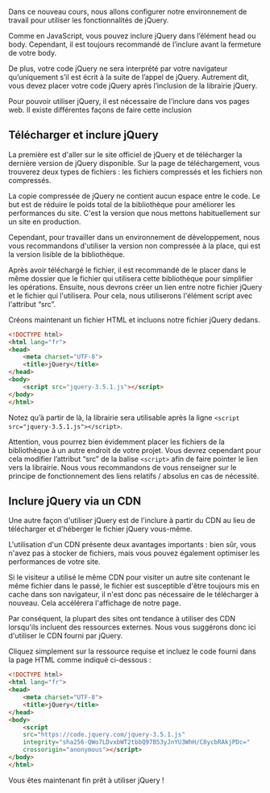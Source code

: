 Dans ce nouveau cours, nous allons configurer notre environnement de travail pour utiliser les fonctionnalités de jQuery.

Comme en JavaScript, vous pouvez inclure jQuery dans l’élément head ou body. Cependant, il est toujours recommandé de l’inclure avant la fermeture de votre body.

De plus, votre code jQuery ne sera interprété par votre navigateur qu’uniquement s’il est écrit à la suite de l’appel de jQuery. Autrement dit, vous devez placer votre code jQuery après l’inclusion de la librairie jQuery.

Pour pouvoir utiliser jQuery, il est nécessaire de l’inclure dans vos pages web. Il existe différentes façons de faire cette inclusion

## Télécharger et inclure jQuery

La première est d'aller sur le site officiel de jQuery et de télécharger la dernière version de jQuery disponible. Sur la page de téléchargement, vous trouverez deux types de fichiers : les fichiers compressés et les fichiers non compressés.

La copie compressée de jQuery ne contient aucun espace entre le code. Le but est de réduire le poids total de la bibliothèque pour améliorer les performances du site. C'est la version que nous mettons habituellement sur un site en production.

Cependant, pour travailler dans un environnement de développement, nous vous recommandons d'utiliser la version non compressée à la place, qui est la version lisible de la bibliothèque.

Après avoir téléchargé le fichier, il est recommandé de le placer dans le même dossier que le fichier qui utilisera cette bibliothèque pour simplifier les opérations. Ensuite, nous devrons créer un lien entre notre fichier jQuery et le fichier qui l'utilisera. Pour cela, nous utiliserons l'élément script avec l'attribut “src”.

Créons maintenant un fichier HTML et incluons notre fichier jQuery dedans.

```html
<!DOCTYPE html>
<html lang="fr">
<head>
    <meta charset="UTF-8">
    <title>jQuery</title>
</head>
<body>
    <script src="jquery-3.5.1.js"></script>
</body>
</html>
```

Notez qu’à partir de là, la librairie sera utilisable après la ligne ```<script src="jquery-3.5.1.js"></script>```.

Attention, vous pourrez bien évidemment placer les fichiers de la bibliothèque à un autre endroit de votre projet. Vous devrez cependant pour cela modifier l’attribut “src” de la balise ```<script>``` afin de faire pointer le lien vers la librairie. Nous vous recommandons de vous renseigner sur le principe de fonctionnement des liens relatifs / absolus en cas de nécessité.

## Inclure jQuery via un CDN

Une autre façon d'utiliser jQuery est de l'inclure à partir du CDN au lieu de télécharger et d'héberger le fichier jQuery vous-même.

L'utilisation d'un CDN présente deux avantages importants : bien sûr, vous n'avez pas à stocker de fichiers, mais vous pouvez également optimiser les performances de votre site.

Si le visiteur a utilisé le même CDN pour visiter un autre site contenant le même fichier dans le passé, le fichier est susceptible d'être toujours mis en cache dans son navigateur, il n'est donc pas nécessaire de le télécharger à nouveau. Cela accélérera l'affichage de notre page.

Par conséquent, la plupart des sites ont tendance à utiliser des CDN lorsqu'ils incluent des ressources externes. Nous vous suggérons donc ici d'utiliser le CDN fourni par jQuery.

Cliquez simplement sur la ressource requise et incluez le code fourni dans la page HTML comme indiqué ci-dessous :

```html
<!DOCTYPE html>
<html lang="fr">
<head>
    <meta charset="UTF-8">
    <title>jQuery</title>
</head>
<body>
    <script
    src="https://code.jquery.com/jquery-3.5.1.js"
    integrity="sha256-QWo7LDvxbWT2tbbQ97B53yJnYU3WhH/C8ycbRAkjPDc="
    crossorigin="anonymous"></script>
</body>
</html>
```

Vous êtes maintenant fin prêt à utiliser jQuery !